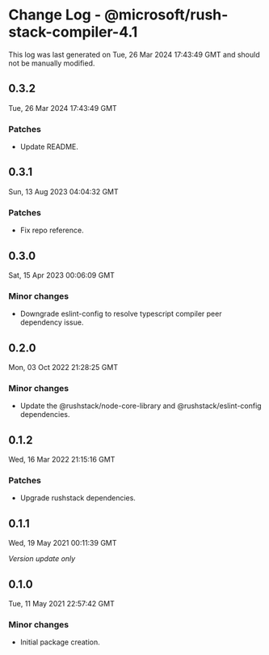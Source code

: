# Change Log - @microsoft/rush-stack-compiler-4.1

This log was last generated on Tue, 26 Mar 2024 17:43:49 GMT and should not be manually modified.

## 0.3.2
Tue, 26 Mar 2024 17:43:49 GMT

### Patches

- Update README.

## 0.3.1
Sun, 13 Aug 2023 04:04:32 GMT

### Patches

- Fix repo reference.

## 0.3.0
Sat, 15 Apr 2023 00:06:09 GMT

### Minor changes

- Downgrade eslint-config to resolve typescript compiler peer dependency issue.

## 0.2.0
Mon, 03 Oct 2022 21:28:25 GMT

### Minor changes

- Update the @rushstack/node-core-library and @rushstack/eslint-config dependencies.

## 0.1.2
Wed, 16 Mar 2022 21:15:16 GMT

### Patches

- Upgrade rushstack dependencies.

## 0.1.1
Wed, 19 May 2021 00:11:39 GMT

_Version update only_

## 0.1.0
Tue, 11 May 2021 22:57:42 GMT

### Minor changes

- Initial package creation.

